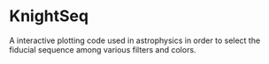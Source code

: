 # KnightSeq
A interactive plotting code used in astrophysics in order to select the fiducial sequence among various filters and colors.

